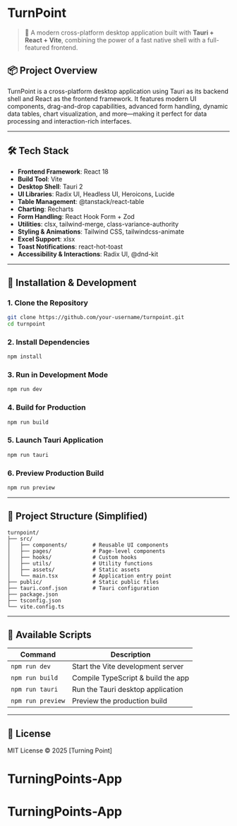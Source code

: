 # TurnPoint

> 🚀 A modern cross-platform desktop application built with **Tauri + React + Vite**, combining the power of a fast native shell with a full-featured frontend.

## 📦 Project Overview

TurnPoint is a cross-platform desktop application using Tauri as its backend shell and React as the frontend framework. It features modern UI components, drag-and-drop capabilities, advanced form handling, dynamic data tables, chart visualization, and more—making it perfect for data processing and interaction-rich interfaces.

---

## 🛠 Tech Stack

- **Frontend Framework**: React 18
- **Build Tool**: Vite
- **Desktop Shell**: Tauri 2
- **UI Libraries**: Radix UI, Headless UI, Heroicons, Lucide
- **Table Management**: @tanstack/react-table
- **Charting**: Recharts
- **Form Handling**: React Hook Form + Zod
- **Utilities**: clsx, tailwind-merge, class-variance-authority
- **Styling & Animations**: Tailwind CSS, tailwindcss-animate
- **Excel Support**: xlsx
- **Toast Notifications**: react-hot-toast
- **Accessibility & Interactions**: Radix UI, @dnd-kit

---

## 📂 Installation & Development

### 1. Clone the Repository

```bash
git clone https://github.com/your-username/turnpoint.git
cd turnpoint
```

### 2. Install Dependencies

```bash
npm install
```

### 3. Run in Development Mode

```bash
npm run dev
```

### 4. Build for Production

```bash
npm run build
```

### 5. Launch Tauri Application

```bash
npm run tauri
```

### 6. Preview Production Build

```bash
npm run preview
```

---

## 📁 Project Structure (Simplified)

```
turnpoint/
├── src/
│   ├── components/        # Reusable UI components
│   ├── pages/             # Page-level components
│   ├── hooks/             # Custom hooks
│   ├── utils/             # Utility functions
│   ├── assets/            # Static assets
│   └── main.tsx           # Application entry point
├── public/                # Static public files
├── tauri.conf.json        # Tauri configuration
├── package.json
├── tsconfig.json
└── vite.config.ts
```

---

## 🧩 Available Scripts

| Command             | Description                          |
|---------------------|--------------------------------------|
| `npm run dev`        | Start the Vite development server   |
| `npm run build`      | Compile TypeScript & build the app  |
| `npm run tauri`      | Run the Tauri desktop application   |
| `npm run preview`    | Preview the production build        |

---

## 📄 License

MIT License © 2025 [Turning Point]
# TurningPoints-App
# TurningPoints-App
